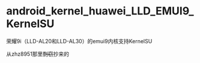 # android_kernel_huawei_LLD_EMUI9_KernelSU

荣耀9i（LLD-AL20和LLD-AL30）的emui9内核支持KernelSU

从zhz8951那里~~剽窃~~抄来的
